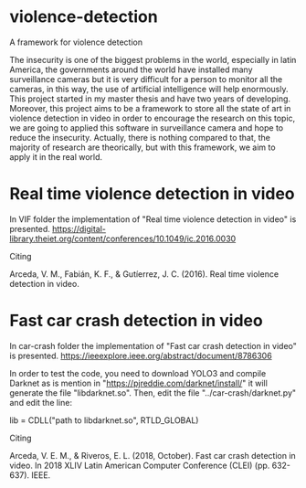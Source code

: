 # violence-detection
A framework for violence detection

The insecurity is one of the biggest problems in the world, especially in latin America,  the governments around the world have installed many surveillance cameras but it is very difficult for a person to monitor all the cameras, in this way, the use of artificial intelligence will help enormously. This project started in my master thesis and have two years of developing. Moreover, this project aims to be a framework to store all the state of art in violence detection in video in order to encourage the research on this topic, we are going to applied this software in surveillance camera and hope to reduce the insecurity. Actually, there is nothing compared to that, the majority of research are theorically, but with this framework, we aim to apply it in the real world.

# Real time violence detection in video
In VIF folder the implementation of "Real time violence detection in video" is presented.
https://digital-library.theiet.org/content/conferences/10.1049/ic.2016.0030

Citing

Arceda, V. M., Fabián, K. F., & Gutíerrez, J. C. (2016). Real time violence detection in video.

# Fast car crash detection in video

In car-crash folder the implementation of "Fast car crash detection in video" is presented.
https://ieeexplore.ieee.org/abstract/document/8786306

In order to test the code, you need to download YOLO3 and compile Darknet as is mention in "https://pjreddie.com/darknet/install/"  it will generate the file "libdarknet.so". Then, edit the file "../car-crash/darknet.py" and edit the line:

lib = CDLL("path to libdarknet.so", RTLD_GLOBAL)

Citing

Arceda, V. E. M., & Riveros, E. L. (2018, October). Fast car crash detection in video. In 2018 XLIV Latin American Computer Conference (CLEI) (pp. 632-637). IEEE.



